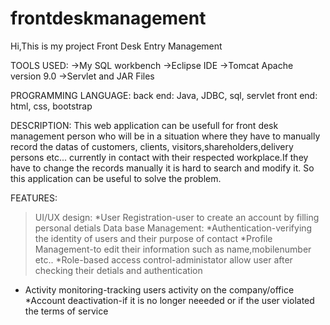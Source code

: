 # frontdeskmanagement
Hi,This is my project Front Desk Entry Management

TOOLS USED:
->My SQL workbench
->Eclipse IDE
->Tomcat Apache version 9.0
->Servlet and JAR Files

PROGRAMMING LANGUAGE:
back end: Java, JDBC, sql, servlet
front end: html, css, bootstrap         

DESCRIPTION:
This web application can be usefull for front desk management person who will be in a situation
where they have to manually record the datas of customers, clients, visitors,shareholders,delivery persons etc... 
currently in contact with their respected workplace.If they have to change the records manually it is hard to search and modify it.
So this application can be useful to solve the problem.

FEATURES:

>UI/UX design:
*User Registration-user to create an account by filling personal detials
>Data base Management:
*Authentication-verifying the identity of users and their purpose of contact
*Profile Management-to edit their information such as name,mobilenumber etc..
*Role-based access control-administator allow user after checking their detials and authentication
* Activity monitoring-tracking users activity on the company/office
*Account deactivation-if it is no longer neeeded or if the user violated the terms of service 

